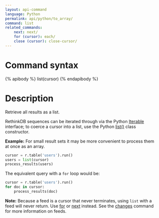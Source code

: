 ```yaml
---
layout: api-command
language: Python
permalink: api/python/to_array/
command: list
related_commands:
    next: next/
    for (cursor): each/
    close (cursor): close-cursor/
---
```


# Command syntax #

{% apibody %}
list(cursor)
{% endapibody %}

# Description #

Retrieve all results as a list.

RethinkDB sequences can be iterated through via the Python [Iterable][it] interface; to coerce a cursor into a list, use the Python [list()][lcc] class constructor.

[it]: https://docs.python.org/3/library/stdtypes.html#iterator-types
[lcc]: https://docs.python.org/3/library/stdtypes.html#typesseq-list


__Example:__ For small result sets it may be more convenient to process them at once as an array.

```py
cursor = r.table('users').run()
users = list(cursor)
process_results(users)
```

The equivalent query with a `for` loop would be:

```py
cursor = r.table('users').run()
for doc in cursor:
    process_results(doc)
```

__Note:__ Because a feed is a cursor that never terminates, using `list` with a feed will never return. Use [for](../each/) or [next](../next/) instead. See the [changes](/api/python/changes) command for more information on feeds.
